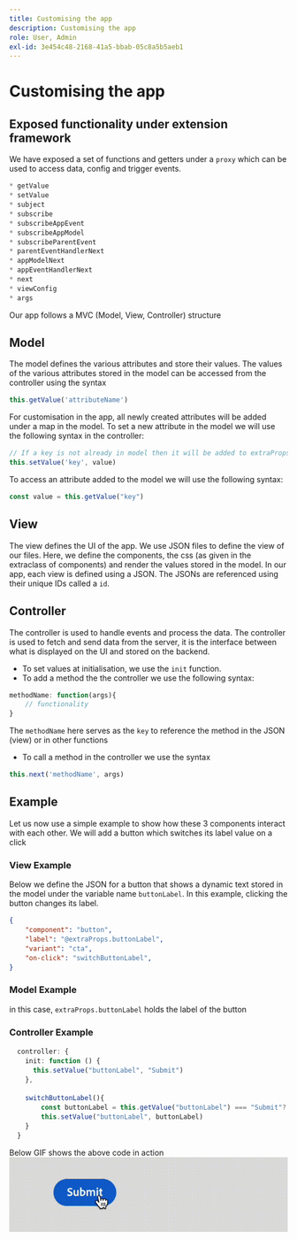 ```yaml
---
title: Customising the app
description: Customising the app
role: User, Admin
exl-id: 3e454c48-2168-41a5-bbab-05c8a5b5aeb1
---
```

# Customising the app

## Exposed functionality under extension framework

We have exposed a set of functions and getters under a `proxy` which can be used to access data, config and trigger events.

```typescript
* getValue
* setValue
* subject
* subscribe
* subscribeAppEvent
* subscribeAppModel
* subscribeParentEvent
* parentEventHandlerNext
* appModelNext 
* appEventHandlerNext
* next
* viewConfig
* args
```

Our app follows a MVC (Model, View, Controller) structure

## Model

The model defines the various attributes and store their values. The values of the various attributes stored in the model can be accessed from the controller using the syntax

```typescript
this.getValue('attributeName')
```

For customisation in the app, all newly created attributes will be added under a map in the model.
To set a new attribute in the model we will use the following syntax in the controller:

```typescript
// If a key is not already in model then it will be added to extraProps
this.setValue('key', value)
```

To access an attribute added to the model we will use the following syntax:

```typescript
const value = this.getValue("key")
```

## View

The view defines the UI of the app. We use JSON files to define the view of our files. Here, we define the components, the css (as given in the extraclass of components) and render the values stored in the model.
In our app, each view is defined using a JSON. The JSONs are referenced using their unique IDs called a `id`.

## Controller

The controller is used to handle events and process the data. The controller is used to fetch and send data from the server, it is the interface between what is displayed on the UI and stored on the backend.

- To set values at initialisation, we use the `init` function.
- To add a method the the controller we use the following syntax:

```typescript
methodName: function(args){
    // functionality
}
```

The `methodName` here serves as the `key` to reference the method in the JSON (view) or in other functions

- To call a method in the controller we use the syntax

```typescript
this.next('methodName', args)
```

## Example

Let us now use a simple example to show how these 3 components interact with each other.
We will add a button which switches its label value on a click

### View Example

Below we define the JSON for a button that shows a dynamic text stored in the model under the variable name `buttonLabel`.
In this example, clicking the button changes its label.

```JSON
{
    "component": "button",
    "label": "@extraProps.buttonLabel",
    "variant": "cta",
    "on-click": "switchButtonLabel",
}
```

### Model Example

in this case, `extraProps.buttonLabel` holds the label of the button

### Controller Example

```typescript
  controller: {
    init: function () {
      this.setValue("buttonLabel", "Submit")
    },

    switchButtonLabel(){
        const buttonLabel = this.getValue("buttonLabel") === "Submit"? "Cancel" : "Submit"
        this.setValue("buttonLabel", buttonLabel)
    }
  }
```

Below GIF shows the above code in action
![basic_customisation](imgs/basic_customisation.gif "Basic customisation button")
